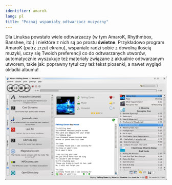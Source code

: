 ```yaml
---
identifier: amarok
lang: pl
title: "Poznaj wspaniały odtwarzacz muzyczny"
---
```


Dla Linuksa powstało wiele odtwarzaczy (w tym AmaroK, Rhythmbox, Banshee,
itd.) i niektóre z nich są po prostu <b>świetne</b>. Przykładowo program AmaroK
(patrz zrzut ekranu), wspaniale radzi sobie z dowolną ilością muzyki,
uczy się Twoich preferencji co do odtwarzanych utworów, automatycznie wyszukuje
też materiały związane z aktualnie odtwarzanym utworem, takie jak: poprawny
tytuł czy też tekst piosenki, a nawet wygląd okładki albumu!

<img src="/img/amarok.png" />




